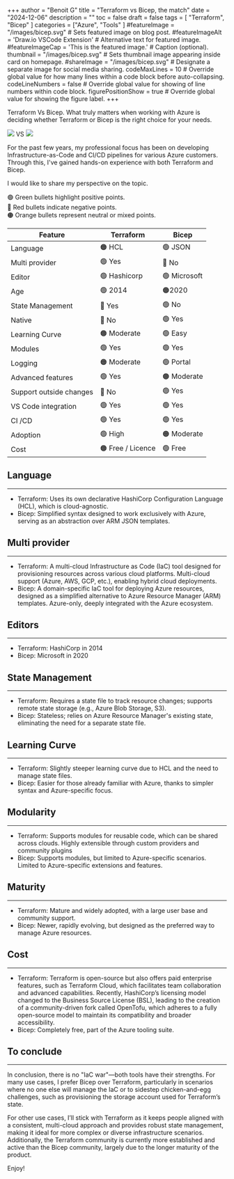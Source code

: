 +++
author = "Benoit G"
title = "Terraform vs Bicep, the match"
date = "2024-12-06"
description = ""
toc = false
draft = false
tags = [
    "Terraform", "Bicep"
]
categories = ["Azure", "Tools"
]
#featureImage = "/images/bicep.svg" # Sets featured image on blog post.
#featureImageAlt = 'Draw.io VSCode Extension' # Alternative text for featured image.
#featureImageCap = 'This is the featured image.' # Caption (optional).
thumbnail = "/images/bicep.svg" # Sets thumbnail image appearing inside card on homepage.
#shareImage = "/images/bicep.svg" # Designate a separate image for social media sharing.
codeMaxLines = 10 # Override global value for how many lines within a code block before auto-collapsing.
codeLineNumbers = false # Override global value for showing of line numbers within code block.
figurePositionShow = true # Override global value for showing the figure label.
+++

Terraform Vs Bicep. What truly matters when working with Azure is deciding whether Terraform or Bicep is the right choice for your needs.
<!--more-->

<img src="/images/bicep.svg"> VS <img src="/images/terraform.svg">

For the past few years, my professional focus has been on developing Infrastructure-as-Code and CI/CD pipelines for various Azure customers. Through this, I've gained hands-on experience with both Terraform and Bicep.

I would like to share my perspective on the topic.

🟢 Green bullets highlight positive points.<br>
🔴 Red bullets indicate negative points.<br>
🟠 Orange bullets represent neutral or mixed points.<br>

| Feature                 | Terraform           | Bicep          |
|-------------------------|---------------------|----------------|
| Language                | 🟠 HCL              | 🟢 JSON       |
| Multi provider          | 🟢 Yes              | 🔴 No         |
| Editor                  | 🟢 Hashicorp        | 🟢 Microsoft  |
| Age                     | 🟢 2014             | 🟠2020        |
| State Management        | 🔴 Yes              | 🟢 No         |
| Native                  | 🔴 No               | 🟢 Yes        |
| Learning Curve          | 🟠 Moderate         | 🟢 Easy       |
| Modules                 | 🟢 Yes              | 🟢 Yes        |
| Logging                 | 🟠 Moderate         | 🟢 Portal     |
| Advanced features       | 🟢 Yes              | 🟠 Moderate   |
| Support outside changes | 🔴 No               | 🟢 Yes        |
| VS Code integration     | 🟢 Yes              | 🟢 Yes        |
| CI /CD                  | 🟢 Yes              | 🟢 Yes        |
| Adoption                | 🟢 High             | 🟠 Moderate   |
| Cost                    | 🟠 Free / Licence   | 🟢 Free       |

## Language
---

- Terraform: Uses its own declarative HashiCorp Configuration Language (HCL), which is cloud-agnostic.
- Bicep: Simplified syntax designed to work exclusively with Azure, serving as an abstraction over ARM JSON templates.

##  Multi provider
---

- Terraform: A multi-cloud Infrastructure as Code (IaC) tool designed for provisioning resources across various cloud platforms.
Multi-cloud support (Azure, AWS, GCP, etc.), enabling hybrid cloud deployments.
- Bicep: A domain-specific IaC tool for deploying Azure resources, designed as a simplified alternative to Azure Resource Manager (ARM) templates. Azure-only, deeply integrated with the Azure ecosystem.

##  Editors
---

- Terraform: HashiCorp in 2014
- Bicep: Microsoft in 2020

## State Management
---

- Terraform: Requires a state file to track resource changes; supports remote state storage (e.g., Azure Blob Storage, S3).
- Bicep: Stateless; relies on Azure Resource Manager's existing state, eliminating the need for a separate state file.


## Learning Curve
---

- Terraform: Slightly steeper learning curve due to HCL and the need to manage state files.
- Bicep: Easier for those already familiar with Azure, thanks to simpler syntax and Azure-specific focus.

## Modularity
---

- Terraform: Supports modules for reusable code, which can be shared across clouds. Highly extensible through custom providers and community plugins
- Bicep: Supports modules, but limited to Azure-specific scenarios. Limited to Azure-specific extensions and features.

## Maturity
---

- Terraform: Mature and widely adopted, with a large user base and community support.
- Bicep: Newer, rapidly evolving, but designed as the preferred way to manage Azure resources.

## Cost
---

- Terraform: Terraform is open-source but also offers paid enterprise features, such as Terraform Cloud, which facilitates team collaboration and advanced capabilities. Recently, HashiCorp’s licensing model changed to the Business Source License (BSL), leading to the creation of a community-driven fork called OpenTofu, which adheres to a fully open-source model to maintain its compatibility and broader accessibility.
- Bicep: Completely free, part of the Azure tooling suite.

## To conclude
---

In conclusion, there is no "IaC war"—both tools have their strengths. For many use cases, I prefer Bicep over Terraform, particularly in scenarios where no one else will manage the IaC or to sidestep chicken-and-egg challenges, such as provisioning the storage account used for Terraform’s state.

For other use cases, I’ll stick with Terraform as it keeps people aligned with a consistent, multi-cloud approach and provides robust state management, making it ideal for more complex or diverse infrastructure scenarios. Additionally, the Terraform community is currently more established and active than the Bicep community, largely due to the longer maturity of the product.

Enjoy!